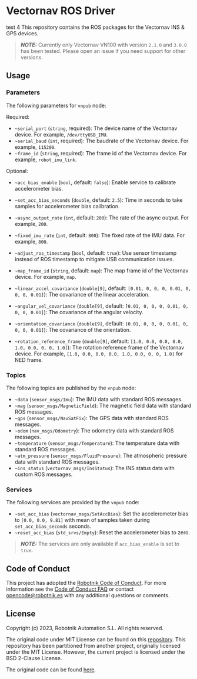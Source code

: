 # Vectornav ROS Driver

test 4
This repository contains the ROS packages for the Vectornav INS & GPS devices.

> **_NOTE:_**  Currently only Vectornav VN100 with version `2.1.0` and `3.0.0` has been tested. Please open an issue if you need support for other versions.

## Usage

### Parameters

The following parameters for `vnpub` node:

Required:
* `~serial_port` (`string`, required): The device name of the Vectornav device. For example, `/dev/ttyUSB_IMU`.
* `~serial_baud` (`int`, required): The baudrate of the Vectornav device. For example, `115200`.
* `~frame_id` (`string`, required): The frame id of the Vectornav device. For example, `robot_imu_link`.


Optional:
* `~acc_bias_enable` (`bool`, default: `false`): Enable service to calibrate accelerometer bias.
* `~set_acc_bias_seconds` (`double`, default: `2.5`): Time in seconds to take samples for accelerometer bias calibration.
* `~async_output_rate` (`int`, default: `200`): The rate of the async output. For example, `200`.
* `~fixed_imu_rate` (`int`, default: `800`): The fixed rate of the IMU data. For example, `800`.
* `~adjust_ros_timestamp` (`bool`, default: `true`): Use sensor timestamp instead of ROS timestamp to mitigate USB communication issues.
* `~map_frame_id` (`string`, default: `map`): The map frame id of the Vectornav device. For example, `map`.

* `~linear_accel_covariance` (`double[9]`, default: `[0.01, 0, 0, 0, 0.01, 0, 0, 0, 0.01]`): The covariance of the linear acceleration.
* `~angular_vel_covariance` (`double[9]`, default: `[0.01, 0, 0, 0, 0.01, 0, 0, 0, 0.01]`): The covariance of the angular velocity.
* `~orientation_covariance` (`double[9]`, default: `[0.01, 0, 0, 0, 0.01, 0, 0, 0, 0.01]`): The covariance of the orientation.

* `~rotation_reference_frame` (`double[9]`, default: `[1.0, 0.0, 0.0, 0.0, 1.0, 0.0, 0, 0, 1.0]`): The rotation reference frame of the Vectornav device. For example, `[1.0, 0.0, 0.0, 0.0, 1.0, 0.0, 0, 0, 1.0]` for NED frame.

### Topics

The following topics are published by the `vnpub` node:
* `~data` (`sensor_msgs/Imu`): The IMU data with standard ROS messages.
* `~mag` (`sensor_msgs/MagneticField`): The magnetic field data with standard ROS messages.
* `~gps` (`sensor_msgs/NavSatFix`): The GPS data with standard ROS messages.
* `~odom` (`nav_msgs/Odometry`): The odometry data with standard ROS messages.
* `~temperature` (`sensor_msgs/Temperature`): The temperature data with standard ROS messages.
* `~atm_pressure` (`sensor_msgs/FluidPressure`): The atmospheric pressure data with standard ROS messages.
* `~ins_status` (`vectornav_msgs/InsStatus`): The INS status data with custom ROS messages.

### Services

The following services are provided by the `vnpub` node:
* `~set_acc_bias` (`vectornav_msgs/SetAccBias`): Set the accelerometer bias to `[0.0, 0.0, 9.81]` with mean of samples taken during `set_acc_bias_seconds` seconds.
* `~reset_acc_bias` (`std_srvs/Empty`): Reset the accelerometer bias to zero.

> **_NOTE:_** The services are only available if `acc_bias_enable` is set to `true`.

## Code of Conduct
This project has adopted the [Robotnik Code of Conduct](https://to.do/code_of_conduct_faq). For more information see the [Code of Conduct FAQ](https://to.do/code_of_conduct_faq) or contact [opencode@robotnik.es](opencode@robotnik.es) with any additional questions or comments.

## License
Copyright (c) 2023, Robotnik Automation S.L. All rights reserved.

The original code under MIT License can be found on this [repository](https://github.com/dawonn/vectornav).
This repository has been partitioned from another project, originally licensed under the MIT License. However, the current project is licensed under the BSD 2-Clause License.

The original code can be found [here](https://github.com/dawonn/vectornav).

[//]: # (Links)
